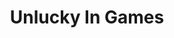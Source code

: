 ---
layout: portfolio
title: Unlucky In Games
# FB and Jekyll SEO Tag values
description: Digital children's illustration done as part of a fundraising campaign for a Costa Rican kid's critical surgery in Canada.
image: /assets/images/portfolio/2017-06-14-teamDani-unluckyingames@400w.jpg
# End FB and Jekyll SEO Tag values
categories: 
    - illustration
    - homepage
pretty_category: Illustration
pretty_title: Unlucky In Games
permalink: /portfolio/unlucky-in-games
sort_number: 22
masonryimage: /assets/images/portfolio/2017-06-14-teamDani-unluckyingames@400w.jpg
fullsizeimage: /assets/images/portfolio/2017-06-14-teamDani-unluckyingames@900w.jpg
work_details:
    - Digital Artwork, 2017
    - Done as part of a fundraising campaign for a Costa Rican kid's critical surgery in Canada. (He's the kid wielding the controls).

---